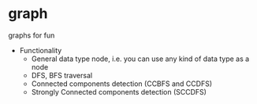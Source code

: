 # graph
graphs for fun
* Functionality
  * General data type node, i.e. you can use any kind of data type as a node
  * DFS, BFS traversal
  * Connected components detection (CCBFS and CCDFS)
  * Strongly Connected components detection (SCCDFS)
